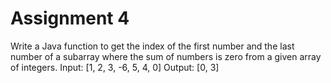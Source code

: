 # Assignment 4

Write a Java function to get the index of the first number and the last number of a subarray where the sum of numbers is zero from a given array of integers.
Input: [1, 2, 3, -6, 5, 4, 0]
Output: [0, 3]


